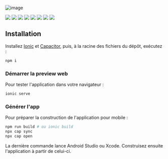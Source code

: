 ![image](https://user-images.githubusercontent.com/32978709/211217228-adb2b6b4-af7d-4062-ba11-c10c47c77023.png)

![](https://github.com/PapillonApp/papillon-v5/actions/workflows/build.yml/badge.svg)
![](https://img.shields.io/github/license/PapillonApp/papillon-v5)
![](https://img.shields.io/github/issues/PapillonApp/papillon-v5)
![](https://img.shields.io/github/issues-pr/PapillonApp/papillon-v5)
![](https://img.shields.io/github/languages/top/PapillonApp/papillon-v5)
![](https://img.shields.io/github/repo-size/PapillonApp/papillon-v5)
![](https://img.shields.io/github/forks/PapillonApp/papillon-v5?style=social)
![](https://img.shields.io/github/stars/PapillonApp/papillon-v5?style=social)

## Installation
Installez [Ionic](https://ionicframework.com/docs/intro/cli) et [Capacitor](https://capacitorjs.com/docs/getting-started#install-capacitor),
puis, à la racine des fichiers du dépôt, exécutez :
```bash
npm i
```

### Démarrer la preview web
Pour tester l'application dans votre navigateur :
```bash
ionic serve
```

### Générer l'app
Pour préparer la construction de l'application pour mobile :
```bash
npm run build # ou ionic build
npx cap sync
npx cap open
```
La dernière commande lance Android Studio ou Xcode.
Construisez ensuite l'application à partir de celui-ci.
